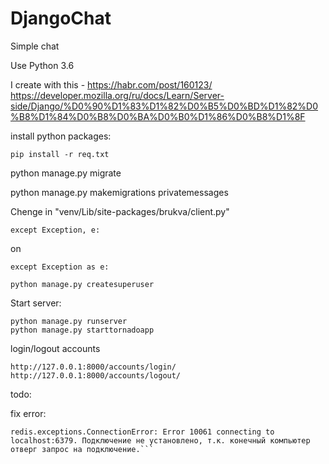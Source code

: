 # DjangoChat
Simple chat

Use Python 3.6

I create with this - https://habr.com/post/160123/
https://developer.mozilla.org/ru/docs/Learn/Server-side/Django/%D0%90%D1%83%D1%82%D0%B5%D0%BD%D1%82%D0%B8%D1%84%D0%B8%D0%BA%D0%B0%D1%86%D0%B8%D1%8F

install python packages:
```
pip install -r req.txt
```

python manage.py migrate

python manage.py makemigrations privatemessages

Chenge in "venv/Lib/site-packages/brukva/client.py"
```
except Exception, e:
```
on 
```
except Exception as e:
```

```
python manage.py createsuperuser
```

Start server:
```
python manage.py runserver
python manage.py starttornadoapp
```

login/logout accounts 
```
http://127.0.0.1:8000/accounts/login/
http://127.0.0.1:8000/accounts/logout/
```

todo:

fix error: 
```
redis.exceptions.ConnectionError: Error 10061 connecting to localhost:6379. Подключение не установлено, т.к. конечный компьютер отверг запрос на подключение.```
